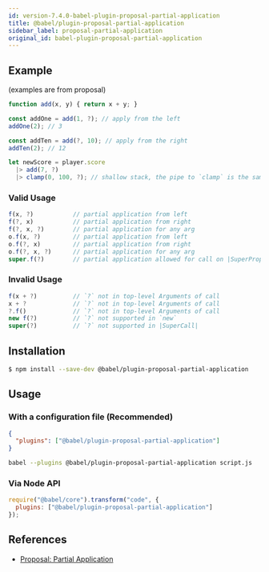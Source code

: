 ```yaml
---
id: version-7.4.0-babel-plugin-proposal-partial-application
title: @babel/plugin-proposal-partial-application
sidebar_label: proposal-partial-application
original_id: babel-plugin-proposal-partial-application
---
```


## Example

(examples are from proposal)

```javascript
function add(x, y) { return x + y; }

const addOne = add(1, ?); // apply from the left
addOne(2); // 3

const addTen = add(?, 10); // apply from the right
addTen(2); // 12

let newScore = player.score
  |> add(7, ?)
  |> clamp(0, 100, ?); // shallow stack, the pipe to `clamp` is the same frame as the pipe to `add`.
```

### Valid Usage

```javascript
f(x, ?)           // partial application from left
f(?, x)           // partial application from right
f(?, x, ?)        // partial application for any arg
o.f(x, ?)         // partial application from left
o.f(?, x)         // partial application from right
o.f(?, x, ?)      // partial application for any arg
super.f(?)        // partial application allowed for call on |SuperProperty|
```

### Invalid Usage

```javascript
f(x + ?)          // `?` not in top-level Arguments of call
x + ?             // `?` not in top-level Arguments of call
?.f()             // `?` not in top-level Arguments of call
new f(?)          // `?` not supported in `new`
super(?)          // `?` not supported in |SuperCall|
```

## Installation

```sh
$ npm install --save-dev @babel/plugin-proposal-partial-application
```

## Usage

### With a configuration file (Recommended)

```json
{
  "plugins": ["@babel/plugin-proposal-partial-application"]
}
```

```sh
babel --plugins @babel/plugin-proposal-partial-application script.js
```

### Via Node API

```javascript
require("@babel/core").transform("code", {
  plugins: ["@babel/plugin-proposal-partial-application"]
});
```


## References

* [Proposal: Partial Application](https://github.com/tc39/proposal-partial-application)


